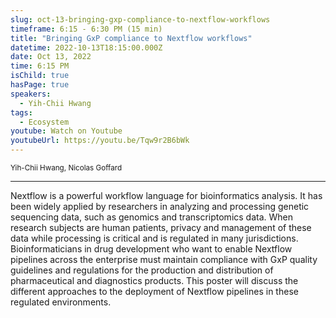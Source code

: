 ```yaml
---
slug: oct-13-bringing-gxp-compliance-to-nextflow-workflows
timeframe: 6:15 - 6:30 PM (15 min)
title: "Bringing GxP compliance to Nextflow workflows"
datetime: 2022-10-13T18:15:00.000Z
date: Oct 13, 2022
time: 6:15 PM
isChild: true
hasPage: true
speakers:
  - Yih-Chii Hwang
tags:
  - Ecosystem
youtube: Watch on Youtube
youtubeUrl: https://youtu.be/Tqw9r2B6bWk
---
```

<div className="mb-4">
  <small className="typo-small">
    Yih-Chii Hwang, Nicolas Goffard
  </small>
</div>

<hr className="border-t border-gray-50 mb-4 opacity-20" />

Nextflow is a powerful workflow language for bioinformatics analysis. It has been widely applied by researchers in analyzing and processing genetic sequencing data, such as genomics and transcriptomics data. When research subjects are human patients, privacy and management of these data while processing is critical and is regulated in many jurisdictions. Bioinformaticians in drug development who want to enable Nextflow pipelines across the enterprise must maintain compliance with GxP quality guidelines and regulations for the production and distribution of pharmaceutical and diagnostics products. This poster will discuss the different approaches to the deployment of Nextflow pipelines in these regulated environments.
